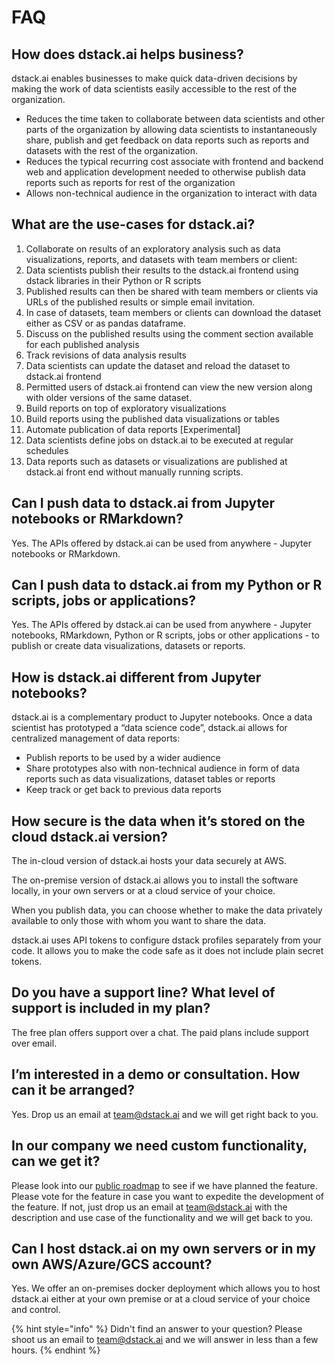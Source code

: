 # FAQ

## How does dstack.ai helps business?

dstack.ai enables businesses to make quick data-driven decisions by making the work of data scientists easily accessible to the rest of the organization.

* Reduces the time taken to collaborate between data scientists and other parts of the organization by allowing data scientists to instantaneously share, publish and get feedback on data reports such as reports and datasets with the rest of the organization. 
* Reduces the typical recurring cost associate with frontend and backend web and application development needed to otherwise publish data reports such as reports for rest of the organization
* Allows non-technical audience in the organization to interact with data

## What are the use-cases for dstack.ai?

1. Collaborate on results of an exploratory analysis such as data visualizations, reports, and datasets with team members or client:
2. Data scientists publish their results to the dstack.ai frontend using dstack libraries in their Python or R scripts
3. Published results can then be shared with team members or clients via URLs of the published results or simple email invitation.
4. In case of datasets, team members or clients can download the dataset either as CSV or as pandas dataframe. 
5. Discuss on the published results using the comment section available for each published analysis
6. Track revisions of data analysis results
7. Data scientists can update the dataset and reload the dataset to dstack.ai frontend
8. Permitted users of dstack.ai frontend can view the new version along with older versions of the same dataset.
9. Build reports on top of exploratory visualizations
10. Build reports using the published data visualizations or tables
11. Automate publication of data reports \[Experimental\]
12. Data scientists define jobs on dstack.ai to be executed at regular schedules
13. Data reports such as datasets or visualizations are published at dstack.ai front end without manually running scripts.

## Can I push data to dstack.ai from Jupyter notebooks or RMarkdown?

Yes. The APIs offered by dstack.ai can be used from anywhere - Jupyter notebooks or RMarkdown.

## Can I push data to dstack.ai from my Python or R scripts, jobs or applications?

Yes. The APIs offered by dstack.ai can be used from anywhere - Jupyter notebooks, RMarkdown, Python or R scripts, jobs or other applications - to publish or create data visualizations, datasets or reports.

## How is dstack.ai different from Jupyter notebooks?

dstack.ai is a complementary product to Jupyter notebooks. Once a data scientist has prototyped a “data science code”, dstack.ai allows for centralized management of data reports:

* Publish reports to be used by a wider audience
* Share prototypes also with non-technical audience in form of data reports such as data visualizations, dataset tables or reports
* Keep track or get back to previous data reports

## How secure is the data when it’s stored on the cloud dstack.ai version?

The in-cloud version of dstack.ai hosts your data securely at AWS.

The on-premise version of dstack.ai allows you to install the software locally, in your own servers or at a cloud service of your choice.

When you publish data, you can choose whether to make the data privately available to only those with whom you want to share the data.

dstack.ai uses API tokens to configure dstack profiles separately from your code. It allows you to make the code safe as it does not include plain secret tokens.

## Do you have a support line? What level of support is included in my plan?

The free plan offers support over a chat. The paid plans include support over email.

## I’m interested in a demo or consultation. How can it be arranged?

Yes. Drop us an email at [team@dstack.ai](mailto:team@dstack.ai) and we will get right back to you.

## In our company we need custom functionality, can we get it?

Please look into our [public roadmap](https://trello.com/b/CJOnEjrr/dstackai-public-roadmap) to see if we have planned the feature. Please vote for the feature in case you want to expedite the development of the feature. If not, just drop us an email at [team@dstack.ai](mailto:team@dstack.ai) with the description and use case of the functionality and we will get back to you.

## Can I host dstack.ai on my own servers or in my own AWS/Azure/GCS account?

Yes. We offer an on-premises docker deployment which allows you to host dstack.ai either at your own premise or at a cloud service of your choice and control.

{% hint style="info" %}
Didn't find an answer to your question? Please shoot us an email to [team@dstack.ai](mailto:team@dstack.ai) and we will answer in less than a few hours.
{% endhint %}

